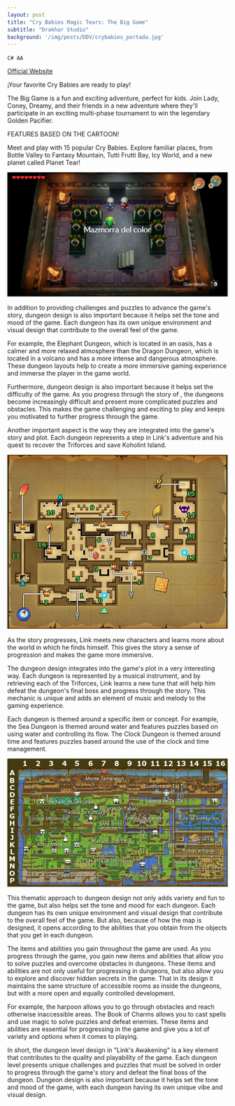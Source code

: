 ```yaml
---
layout: post
title: "Cry Babies Magic Tears: The Big Game"
subtitle: "Drakhar Studio"
background: '/img/posts/DDV/crybabies_portada.jpg'
---
```



`C# AA`

[Official Website](https://www.mergegames.com/games/cry-babies-magic-tears-the-big-game/)

¡Your favorite Cry Babies are ready to play!

The Big Game is a fun and exciting adventure, perfect for kids. Join Lady, Coney, Dreamy, and their friends in a new adventure where they'll participate in an exciting multi-phase tournament to win the legendary Golden Pacifier.

FEATURES BASED ON THE CARTOON!

Meet and play with 15 popular Cry Babies. Explore familiar places, from Bottle Valley to Fantasy Mountain, Tutti Frutti Bay, Icy World, and a new planet called Planet Tear!

![gameplay](\img\posts\DDV\mazmorra_gameplay.jpeg)

In addition to providing challenges and puzzles to advance the game's story, dungeon design is also important because it helps set the tone and mood of the game. Each dungeon has its own unique environment and visual design that contribute to the overall feel of the game.

For example, the Elephant Dungeon, which is located in an oasis, has a calmer and more relaxed atmosphere than the Dragon Dungeon, which is located in a volcano and has a more intense and dangerous atmosphere. These dungeon layouts help to create a more immersive gaming experience and immerse the player in the game world.

Furthermore, dungeon design is also important because it helps set the difficulty of the game. As you progress through the story of , the dungeons become increasingly difficult and present more complicated puzzles and obstacles. This makes the game challenging and exciting to play and keeps you motivated to further progress through the game.

Another important aspect is the way they are integrated into the game's story and plot. Each dungeon represents a step in Link's adventure and his quest to recover the Triforces and save Koholint Island.

![mazmorra](\img\posts\DDV\mazmorra-01-cueva-tail.jpg)

As the story progresses, Link meets new characters and learns more about the world in which he finds himself. This gives the story a sense of progression and makes the game more immersive.

The dungeon design integrates into the game's plot in a very interesting way. Each dungeon is represented by a musical instrument, and by retrieving each of the Triforces, Link learns a new tune that will help him defeat the dungeon's final boss and progress through the story. This mechanic is unique and adds an element of music and melody to the gaming experience.

Each dungeon is themed around a specific item or concept. For example, the Sea Dungeon is themed around water and features puzzles based on using water and controlling its flow. The Clock Dungeon is themed around time and features puzzles based around the use of the clock and time management.

![mapa](\img\posts\DDV\mapa-general-nombres.jpg)

This thematic approach to dungeon design not only adds variety and fun to the game, but also helps set the tone and mood for each dungeon. Each dungeon has its own unique environment and visual design that contribute to the overall feel of the game.
But also, because of how the map is designed, it opens according to the abilities that you obtain from the objects that you get in each dungeon.

The items and abilities you gain throughout the game are used. As you progress through the game, you gain new items and abilities that allow you to solve puzzles and overcome obstacles in dungeons. These items and abilities are not only useful for progressing in dungeons, but also allow you to explore and discover hidden secrets in the game.
That in its design it maintains the same structure of accessible rooms as inside the dungeons, but with a more open and equally controlled development.

For example, the harpoon allows you to go through obstacles and reach otherwise inaccessible areas. The Book of Charms allows you to cast spells and use magic to solve puzzles and defeat enemies. These items and abilities are essential for progressing in the game and give you a lot of variety and options when it comes to playing.

In short, the dungeon level design in "Link's Awakening" is a key element that contributes to the quality and playability of the game. Each dungeon level presents unique challenges and puzzles that must be solved in order to progress through the game's story and defeat the final boss of the dungeon. Dungeon design is also important because it helps set the tone and mood of the game, with each dungeon having its own unique vibe and visual design.